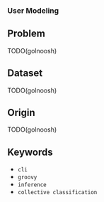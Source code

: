 ### User Modeling

## Problem

TODO(golnoosh)

## Dataset

TODO(golnoosh)

## Origin

TODO(golnoosh)

## Keywords

 - `cli`
 - `groovy`
 - `inference`
 - `collective classification`
